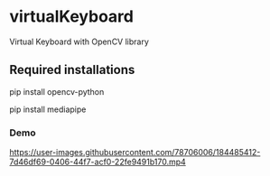 # virtualKeyboard
 Virtual Keyboard with OpenCV library
  
## Required installations
pip install opencv-python

pip install mediapipe

### **Demo**

https://user-images.githubusercontent.com/78706006/184485412-7d46df69-0406-44f7-acf0-22fe9491b170.mp4


